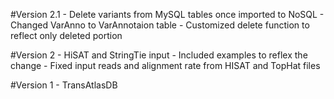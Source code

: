 #Version 2.1
	- Delete variants from MySQL tables once imported to NoSQL
	- Changed VarAnno to VarAnnotaion table 
	- Customized delete function to reflect only deleted portion

#Version 2
	- HiSAT and StringTie input
	- Included examples to reflex the change
	- Fixed input reads and alignment rate from HISAT and TopHat files

#Version 1
	- TransAtlasDB


